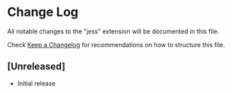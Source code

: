# Change Log

All notable changes to the "jess" extension will be documented in this file.

Check [Keep a Changelog](http://keepachangelog.com/) for recommendations on how to structure this file.

## [Unreleased]

- Initial release